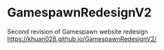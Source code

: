 # GamespawnRedesignV2
Second revision of Gamespawn website redesign
https://khuan028.github.io/GamespawnRedesignV2/
